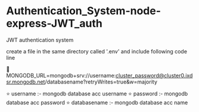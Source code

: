 # Authentication_System-node-express-JWT_auth

JWT authentication system

create a file in the same directory called '.env' and include following code line

🛑 MONGODB_URL=mongodb+srv://username:cluster_password@cluster0.ixdsr.mongodb.net/databasename?retryWrites=true&w=majority

⭐ username :- mongodb database acc username ⭐ password :- mongodb database acc password ⭐ databasename :- mongodb database acc name

